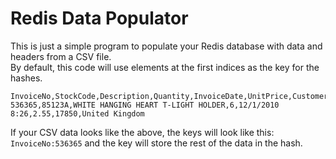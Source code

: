 # Redis Data Populator
This is just a simple program to populate your Redis database with data and headers from a CSV file.  
By default, this code will use elements at the first indices as the key for the hashes.  
```
InvoiceNo,StockCode,Description,Quantity,InvoiceDate,UnitPrice,CustomerID,Country
536365,85123A,WHITE HANGING HEART T-LIGHT HOLDER,6,12/1/2010 8:26,2.55,17850,United Kingdom
```
If your CSV data looks like the above, the keys will look like this:  
`InvoiceNo:536365` and the key will store the rest of the data in the hash.  
